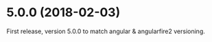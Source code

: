 <a name="5.0.0"></a>
# 5.0.0 (2018-02-03)

First release, version 5.0.0 to match angular & angularfire2 versioning.

